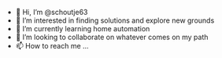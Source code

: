 - 👋 Hi, I’m @schoutje63
- 👀 I’m interested in finding solutions and explore new grounds
- 🌱 I’m currently learning home automation
- 💞️ I’m looking to collaborate on whatever comes on my path
- 📫 How to reach me ...

<!---
schoutje63/schoutje63 is a ✨ special ✨ repository because its `README.md` (this file) appears on your GitHub profile.
You can click the Preview link to take a look at your changes.
--->
